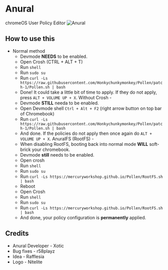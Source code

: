 # Anural
chromeOS User Policy Editor
![Anural](/Anuraa.jpg)

## How to use this
- Normal method
  - Devmode **NEEDS** to be enabled.
  - Open Crosh (CTRL + ALT + T)
  - Run `shell`
  - Run `sudo su`
  - Run `curl -Ls https://raw.githubusercontent.com/Honkychunkymonkey/Pollen/patch-1/Pollen.sh | bash`
  - Done! It could take a little bit of time to apply. If they do not apply, press `ALT + VOLUME UP + X`.
Without Crosh -
  - Devmode **STILL** needa to be enabled.
  - Open Devmode shell `Ctrl + Alt + F2` (right arrow button on top bar of Chromebook)
  - Run `curl -Ls https://raw.githubusercontent.com/Honkychunkymonkey/Pollen/patch-1/Pollen.sh | bash`
  - And done. If the policies do not apply then once again do `ALT + VOLUME UP + X`.
AnuralFS (RootFS) -
  - When disabling RootFS, booting back into normal mode **WILL** soft-brick your chromebook.
  - Devmode **still** needs to be enabled.
  - Open crosh
  - Run `shell`
  - Run `sudo su`
  - Run `curl -Ls https://mercuryworkshop.github.io/Pollen/RootFS.sh | bash`
  - Reboot
  - Open Crosh
  - Run `shell`
  - Run `sudo su`
  - Run `curl -Ls https://mercuryworkshop.github.io/Pollen/RootFS.sh | bash`
  - And done, your policy configuration is **permanently** applied.

 ## Credits
 - Anural Developer - Xotic
 - Bug fixes - r58playz
 - Idea - Rafflesia
 - Logo - Nitelite
